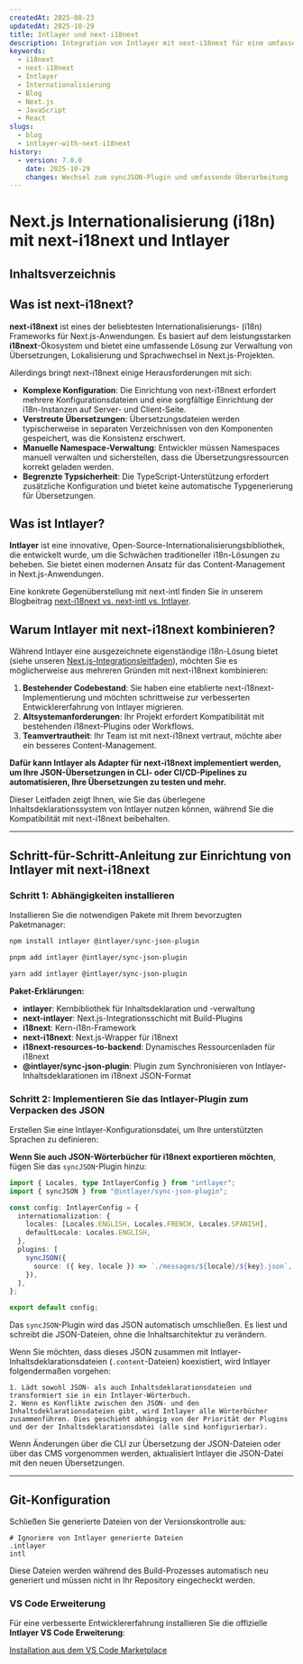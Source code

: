 ```yaml
---
createdAt: 2025-08-23
updatedAt: 2025-10-29
title: Intlayer und next-i18next
description: Integration von Intlayer mit next-i18next für eine umfassende Internationalisierungslösung in Next.js
keywords:
  - i18next
  - next-i18next
  - Intlayer
  - Internationalisierung
  - Blog
  - Next.js
  - JavaScript
  - React
slugs:
  - blog
  - intlayer-with-next-i18next
history:
  - version: 7.0.0
    date: 2025-10-29
    changes: Wechsel zum syncJSON-Plugin und umfassende Überarbeitung
---
```


# Next.js Internationalisierung (i18n) mit next-i18next und Intlayer

## Inhaltsverzeichnis

<TOC/>

## Was ist next-i18next?

**next-i18next** ist eines der beliebtesten Internationalisierungs- (i18n) Frameworks für Next.js-Anwendungen. Es basiert auf dem leistungsstarken **i18next**-Ökosystem und bietet eine umfassende Lösung zur Verwaltung von Übersetzungen, Lokalisierung und Sprachwechsel in Next.js-Projekten.

Allerdings bringt next-i18next einige Herausforderungen mit sich:

- **Komplexe Konfiguration**: Die Einrichtung von next-i18next erfordert mehrere Konfigurationsdateien und eine sorgfältige Einrichtung der i18n-Instanzen auf Server- und Client-Seite.
- **Verstreute Übersetzungen**: Übersetzungsdateien werden typischerweise in separaten Verzeichnissen von den Komponenten gespeichert, was die Konsistenz erschwert.
- **Manuelle Namespace-Verwaltung**: Entwickler müssen Namespaces manuell verwalten und sicherstellen, dass die Übersetzungsressourcen korrekt geladen werden.
- **Begrenzte Typsicherheit**: Die TypeScript-Unterstützung erfordert zusätzliche Konfiguration und bietet keine automatische Typgenerierung für Übersetzungen.

## Was ist Intlayer?

**Intlayer** ist eine innovative, Open-Source-Internationalisierungsbibliothek, die entwickelt wurde, um die Schwächen traditioneller i18n-Lösungen zu beheben. Sie bietet einen modernen Ansatz für das Content-Management in Next.js-Anwendungen.

Eine konkrete Gegenüberstellung mit next-intl finden Sie in unserem Blogbeitrag [next-i18next vs. next-intl vs. Intlayer](https://github.com/aymericzip/intlayer/blob/main/docs/blog/de/next-i18next_vs_next-intl_vs_intlayer.md).

## Warum Intlayer mit next-i18next kombinieren?

Während Intlayer eine ausgezeichnete eigenständige i18n-Lösung bietet (siehe unseren [Next.js-Integrationsleitfaden](https://github.com/aymericzip/intlayer/blob/main/docs/docs/de/intlayer_with_nextjs_16.md)), möchten Sie es möglicherweise aus mehreren Gründen mit next-i18next kombinieren:

1. **Bestehender Codebestand**: Sie haben eine etablierte next-i18next-Implementierung und möchten schrittweise zur verbesserten Entwicklererfahrung von Intlayer migrieren.
2. **Altsystemanforderungen**: Ihr Projekt erfordert Kompatibilität mit bestehenden i18next-Plugins oder Workflows.
3. **Teamvertrautheit**: Ihr Team ist mit next-i18next vertraut, möchte aber ein besseres Content-Management.

**Dafür kann Intlayer als Adapter für next-i18next implementiert werden, um Ihre JSON-Übersetzungen in CLI- oder CI/CD-Pipelines zu automatisieren, Ihre Übersetzungen zu testen und mehr.**

Dieser Leitfaden zeigt Ihnen, wie Sie das überlegene Inhaltsdeklarationssystem von Intlayer nutzen können, während Sie die Kompatibilität mit next-i18next beibehalten.

---

## Schritt-für-Schritt-Anleitung zur Einrichtung von Intlayer mit next-i18next

### Schritt 1: Abhängigkeiten installieren

Installieren Sie die notwendigen Pakete mit Ihrem bevorzugten Paketmanager:

```bash packageManager="npm"
npm install intlayer @intlayer/sync-json-plugin
```

```bash packageManager="pnpm"
pnpm add intlayer @intlayer/sync-json-plugin
```

```bash packageManager="yarn"
yarn add intlayer @intlayer/sync-json-plugin
```

**Paket-Erklärungen:**

- **intlayer**: Kernbibliothek für Inhaltsdeklaration und -verwaltung
- **next-intlayer**: Next.js-Integrationsschicht mit Build-Plugins
- **i18next**: Kern-i18n-Framework
- **next-i18next**: Next.js-Wrapper für i18next
- **i18next-resources-to-backend**: Dynamisches Ressourcenladen für i18next
- **@intlayer/sync-json-plugin**: Plugin zum Synchronisieren von Intlayer-Inhaltsdeklarationen im i18next JSON-Format

### Schritt 2: Implementieren Sie das Intlayer-Plugin zum Verpacken des JSON

Erstellen Sie eine Intlayer-Konfigurationsdatei, um Ihre unterstützten Sprachen zu definieren:

**Wenn Sie auch JSON-Wörterbücher für i18next exportieren möchten**, fügen Sie das `syncJSON`-Plugin hinzu:

```typescript fileName="intlayer.config.ts"
import { Locales, type IntlayerConfig } from "intlayer";
import { syncJSON } from "@intlayer/sync-json-plugin";

const config: IntlayerConfig = {
  internationalization: {
    locales: [Locales.ENGLISH, Locales.FRENCH, Locales.SPANISH],
    defaultLocale: Locales.ENGLISH,
  },
  plugins: [
    syncJSON({
      source: ({ key, locale }) => `./messages/${locale}/${key}.json`,
    }),
  ],
};

export default config;
```

Das `syncJSON`-Plugin wird das JSON automatisch umschließen. Es liest und schreibt die JSON-Dateien, ohne die Inhaltsarchitektur zu verändern.

Wenn Sie möchten, dass dieses JSON zusammen mit Intlayer-Inhaltsdeklarationsdateien (`.content`-Dateien) koexistiert, wird Intlayer folgendermaßen vorgehen:

    1. Lädt sowohl JSON- als auch Inhaltsdeklarationsdateien und transformiert sie in ein Intlayer-Wörterbuch.
    2. Wenn es Konflikte zwischen den JSON- und den Inhaltsdeklarationsdateien gibt, wird Intlayer alle Wörterbücher zusammenführen. Dies geschieht abhängig von der Priorität der Plugins und der der Inhaltsdeklarationsdatei (alle sind konfigurierbar).

Wenn Änderungen über die CLI zur Übersetzung der JSON-Dateien oder über das CMS vorgenommen werden, aktualisiert Intlayer die JSON-Datei mit den neuen Übersetzungen.

---

## Git-Konfiguration

Schließen Sie generierte Dateien von der Versionskontrolle aus:

```plaintext fileName=".gitignore"
# Ignoriere von Intlayer generierte Dateien
.intlayer
intl
```

Diese Dateien werden während des Build-Prozesses automatisch neu generiert und müssen nicht in Ihr Repository eingecheckt werden.

### VS Code Erweiterung

Für eine verbesserte Entwicklererfahrung installieren Sie die offizielle **Intlayer VS Code Erweiterung**:

[Installation aus dem VS Code Marketplace](https://marketplace.visualstudio.com/items?itemName=intlayer.intlayer-vs-code-extension)
